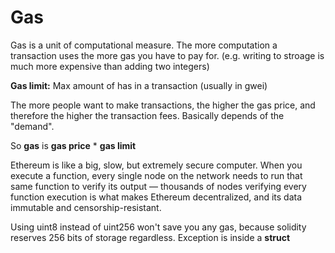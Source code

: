 # Gas
Gas is a unit of computational measure. The more computation a transaction uses the more gas you have to pay for. (e.g. writing to stroage is much more expensive than adding two integers)

**Gas limit:** Max amount of has in a transaction (usually in gwei)

The more people want to make transactions, the higher the gas price, and therefore the higher the transaction fees. Basically depends of the "demand".

So **gas** is **gas price** * **gas limit**

Ethereum is like a big, slow, but extremely secure computer. When you execute a function, every single node on the network needs to run that same function to verify its output — thousands of nodes verifying every function execution is what makes Ethereum decentralized, and its data immutable and censorship-resistant.


Using uint8 instead of uint256 won't save you any gas, because solidity reserves 256 bits of storage regardless. Exception is inside a **struct**
